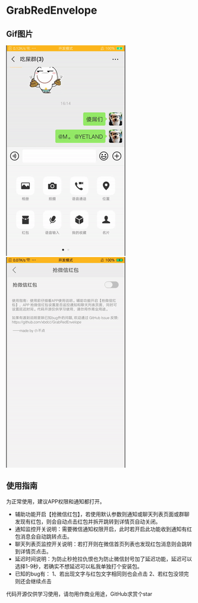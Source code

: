 # GrabRedEnvelope

## Gif图片
![gif1](record/device-2019-02-24-162111.gif)
![gif2](record/device-2019-02-24-162902.gif)

## 使用指南
为正常使用，建议APP权限和通知都打开。
- 辅助功能开启【抢微信红包】，若使用默认参数则通知或聊天列表页面或群聊发现有红包，则会自动点击红包并拆开跳转到详情页自动关闭。
- 通知监控开关说明：需要微信通知权限开启，此时若开启此功能收到通知有红包消息会自动跳转点击。
- 聊天列表页监控开关说明：若打开则在微信首页列表也发现红包消息则会跳转到详情页点击。
- 延迟时间说明：为防止秒抢拉仇恨也为防止微信封号加了延迟功能，延迟可以选择1-9秒，若确实不想延迟可以私我单独打个安装包。
- 已知的bug有：
1、若出现文字与红包文字相同则也会点击
2、若红包没领完则还会继续点击


代码开源仅供学习使用，请勿用作商业用途，GitHub求赏个star

